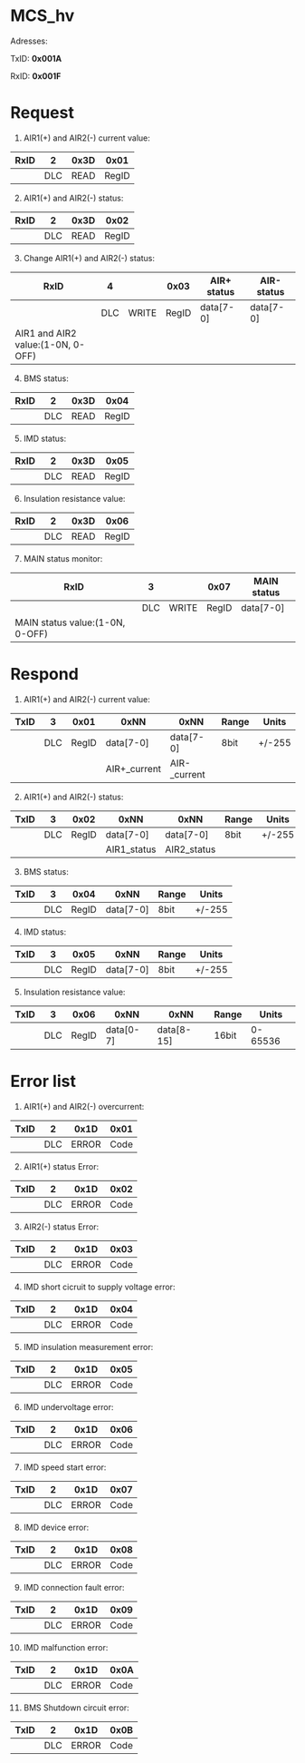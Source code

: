 # MCS_hv

Adresses:

TxID: **0x001A**

RxID: **0x001F**


# Request
1) AIR1(+) and AIR2(-) current value:

|RxID  |2      |0x3D   |0x01   |
|------|-------|-------|-------|
|      |DLC    |READ   |RegID  |

2) AIR1(+) and AIR2(-) status:

|RxID  |2      |0x3D   |0x02   |
|------|-------|-------|-------|
|      |DLC    |READ   |RegID  |

3) Change AIR1(+) and AIR2(-) status:

|RxID                             |4      |       |0x03   |AIR+ status |AIR- status |
|---------------------------------|-------|-------|-------|------------|------------|
|                                 |DLC    |WRITE  |RegID  |data[7-0]   |data[7-0]   |
|AIR1 and AIR2 value:(1-0N, 0-OFF)|       |       |       |            |            |

4) BMS status:

|RxID  |2      |0x3D   |0x04   |
|------|-------|-------|-------|
|      |DLC    |READ   |RegID  |

5) IMD status:

|RxID  |2      |0x3D   |0x05   |
|------|-------|-------|-------|
|      |DLC    |READ   |RegID  |

6) Insulation resistance value:

|RxID  |2      |0x3D   |0x06   |
|------|-------|-------|-------|
|      |DLC    |READ   |RegID  |

7) MAIN status monitor:

|RxID                           |3      |       |0x07   |MAIN status|
|-------------------------------|-------|-------|-------|-----------|
|                               |DLC    |WRITE  |RegID  |data[7-0]  |
|MAIN status value:(1-0N, 0-OFF)|       |       |       |           |

# Respond
1) AIR1(+) and AIR2(-) current value:

|TxID  |3      |0x01   |0xNN        |0xNN        |Range |Units    |
|------|-------|-------|------------|------------|------|---------|
|      |DLC    |RegID  |data[7-0]   |data[7-0]   |8bit  |+/-255   |
|      |       |       |AIR+_current|AIR-_current|      |         |

2) AIR1(+) and AIR2(-) status:

|TxID  |3      |0x02   |0xNN       |0xNN       |Range |Units    |
|------|-------|-------|-----------|-----------|------|---------|
|      |DLC    |RegID  |data[7-0]  |data[7-0]  |8bit  |+/-255   |
|      |       |       |AIR1_status|AIR2_status|      |         |

3) BMS status:

|TxID  |3      |0x04   |0xNN      |Range |Units    |
|------|-------|-------|----------|------|---------|
|      |DLC    |RegID  |data[7-0] |8bit  |+/-255   |

4) IMD status:

|TxID  |3      |0x05   |0xNN      |Range |Units    |
|------|-------|-------|----------|------|---------|
|      |DLC    |RegID  |data[7-0] |8bit  |+/-255   |

5) Insulation resistance value:

|TxID  |3      |0x06   |0xNN      |0xNN       |Range |Units    |
|------|-------|-------|----------|-----------|------|---------|
|      |DLC    |RegID  |data[0-7] |data[8-15] |16bit |0-65536  |

# Error list
1) AIR1(+) and AIR2(-) overcurrent:

|TxID  |2      |0x1D   |0x01   |
|------|-------|-------|-------|
|      |DLC    |ERROR  |Code   |

2) AIR1(+) status Error:

|TxID  |2      |0x1D   |0x02   |
|------|-------|-------|-------|
|      |DLC    |ERROR  |Code   |

3) AIR2(-) status Error:

|TxID  |2      |0x1D   |0x03   |
|------|-------|-------|-------|
|      |DLC    |ERROR  |Code   |

4) IMD short cicruit to supply voltage error:

|TxID  |2      |0x1D   |0x04   |
|------|-------|-------|-------|
|      |DLC    |ERROR  |Code   |

5) IMD insulation measurement error:

|TxID  |2      |0x1D   |0x05   |
|------|-------|-------|-------|
|      |DLC    |ERROR  |Code   |

6) IMD undervoltage error:

|TxID  |2      |0x1D   |0x06   |
|------|-------|-------|-------|
|      |DLC    |ERROR  |Code   |

7) IMD speed start error:

|TxID  |2      |0x1D   |0x07   |
|------|-------|-------|-------|
|      |DLC    |ERROR  |Code   |

8) IMD device error:

|TxID  |2      |0x1D   |0x08   |
|------|-------|-------|-------|
|      |DLC    |ERROR  |Code   |

9) IMD connection fault error:

|TxID  |2      |0x1D   |0x09   |
|------|-------|-------|-------|
|      |DLC    |ERROR  |Code   |

10) IMD malfunction error:

|TxID  |2      |0x1D   |0x0A   |
|------|-------|-------|-------|
|      |DLC    |ERROR  |Code   |

11) BMS Shutdown circuit error:

|TxID  |2      |0x1D   |0x0B   |
|------|-------|-------|-------|
|      |DLC    |ERROR  |Code   |
